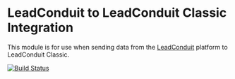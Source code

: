 # LeadConduit to LeadConduit Classic Integration

This module is for use when sending data from the [LeadConduit](http://activeprospect.com/products/leadconduit/) platform to LeadConduit Classic.

[![Build Status](https://travis-ci.org/activeprospect/node-leadconduit-classic.svg?branch=master)](https://travis-ci.org/activeprospect/node-leadconduit-classic)
